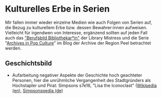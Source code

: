 # Kulturelles Erbe in Serien

Mir fallen immer wieder einzelne Medien wie auch Folgen von Serien auf, die Bezug zu kulturellem Erbe bzw. dessen Bewahrer:innen aufweisen. Vielleicht für irgendwen von Interesse, ergänzend sollten auf jeden Fall auch das ["Berufsbild Bibliothekar\*in"](https://library-mistress.net/berufsbild/) der Library Mistress und die Serie "[Archives in Pop Culture](https://peelarchivesblog.com/category/archives-in-pop-culture/)" im Blog der Archive der Region Peel betrachtet werden. 



## Geschichtsbild

- Aufarbeitung negativer Aspekte der Geschichte hoch geachteter Personen, hier die unrühmliche Vergangenheit des Stadtgründers als Hochstapler und Pirat: Simpsons s7e16, "Lisa the Iconoclast" ([Wikipedia (en)](https://en.wikipedia.org/wiki/Lisa_the_Iconoclast), [Simpsonspedia (de)](https://simpsonspedia.net/index.php?title=Das_geheime_Bekenntnis)


